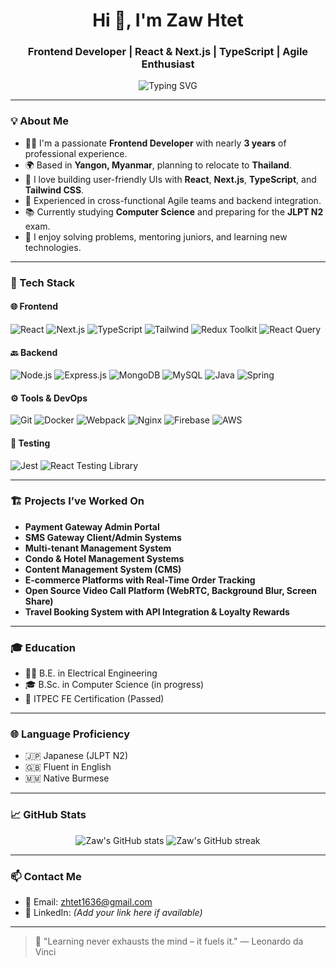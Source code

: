 <h1 align="center">Hi 👋, I'm Zaw Htet</h1>
<h3 align="center">Frontend Developer | React & Next.js | TypeScript | Agile Enthusiast</h3>

<p align="center">
  <img src="https://readme-typing-svg.demolab.com?font=Fira+Code&pause=1000&center=true&width=435&lines=Frontend+Developer+%7C+React+%2B+Next.js;Full-stack+leaner+%F0%9F%9A%80;3%2B+Years+Experience;Passionate+Problem+Solver+%F0%9F%A7%AA;JLPT+N2+%2F+English+Fluent" alt="Typing SVG" />
</p>

---

### 💡 About Me

- 🧑‍💻 I'm a passionate **Frontend Developer** with nearly **3 years** of professional experience.
- 🌍 Based in **Yangon, Myanmar**, planning to relocate to **Thailand**.
- 🚀 I love building user-friendly UIs with **React**, **Next.js**, **TypeScript**, and **Tailwind CSS**.
- 🤝 Experienced in cross-functional Agile teams and backend integration.
- 📚 Currently studying **Computer Science** and preparing for the **JLPT N2** exam.
- 🧠 I enjoy solving problems, mentoring juniors, and learning new technologies.

---

### 🔧 Tech Stack

#### 🌐 Frontend
![React](https://img.shields.io/badge/-React-61DAFB?logo=react&logoColor=white&style=flat)
![Next.js](https://img.shields.io/badge/-Next.js-000000?logo=next.js&logoColor=white&style=flat)
![TypeScript](https://img.shields.io/badge/-TypeScript-3178C6?logo=typescript&logoColor=white&style=flat)
![Tailwind](https://img.shields.io/badge/-Tailwind-38B2AC?logo=tailwind-css&logoColor=white&style=flat)
![Redux Toolkit](https://img.shields.io/badge/-Redux--Toolkit-764ABC?logo=redux&logoColor=white&style=flat)
![React Query](https://img.shields.io/badge/-React%20Query-FF4154?logo=react-query&logoColor=white)

#### 🔙 Backend
![Node.js](https://img.shields.io/badge/-Node.js-339933?logo=node.js&logoColor=white)
![Express.js](https://img.shields.io/badge/-Express-000000?logo=express&logoColor=white)
![MongoDB](https://img.shields.io/badge/-MongoDB-47A248?logo=mongodb&logoColor=white)
![MySQL](https://img.shields.io/badge/-MySQL-00758F?logo=mysql&logoColor=white)
![Java](https://img.shields.io/badge/-Java-007396?logo=java&logoColor=white)
![Spring](https://img.shields.io/badge/-Spring-6DB33F?logo=spring&logoColor=white)

#### ⚙️ Tools & DevOps
![Git](https://img.shields.io/badge/-Git-F05032?logo=git&logoColor=white)
![Docker](https://img.shields.io/badge/-Docker-2496ED?logo=docker&logoColor=white)
![Webpack](https://img.shields.io/badge/-Webpack-8DD6F9?logo=webpack&logoColor=black)
![Nginx](https://img.shields.io/badge/-Nginx-009639?logo=nginx&logoColor=white)
![Firebase](https://img.shields.io/badge/-Firebase-FFCA28?logo=firebase&logoColor=black)
![AWS](https://img.shields.io/badge/-AWS-232F3E?logo=amazon-aws&logoColor=white)

#### 🧪 Testing
![Jest](https://img.shields.io/badge/-Jest-C21325?logo=jest&logoColor=white)
![React Testing Library](https://img.shields.io/badge/-React%20Testing%20Library-E33332?logo=testing-library&logoColor=white)

---

### 🏗️ Projects I’ve Worked On
- **Payment Gateway Admin Portal**
- **SMS Gateway Client/Admin Systems**
- **Multi-tenant Management System**
- **Condo & Hotel Management Systems**
- **Content Management System (CMS)**
- **E-commerce Platforms with Real-Time Order Tracking**
- **Open Source Video Call Platform (WebRTC, Background Blur, Screen Share)**
- **Travel Booking System with API Integration & Loyalty Rewards**

---

### 🎓 Education
- 👨‍🎓 B.E. in Electrical Engineering  
- 🎓 B.Sc. in Computer Science (in progress)  
- 📜 ITPEC FE Certification (Passed)

---

### 🌐 Language Proficiency
- 🇯🇵 Japanese (JLPT N2)
- 🇬🇧 Fluent in English
- 🇲🇲 Native Burmese

---

### 📈 GitHub Stats

<p align="center">
  <img src="https://github-readme-stats.vercel.app/api?username=zawhtet1636&show_icons=true&theme=radical" alt="Zaw's GitHub stats" />
  <img src="https://github-readme-streak-stats.herokuapp.com/?user=zawhtet1636&theme=radical" alt="Zaw's GitHub streak" />
</p>

---

### 📫 Contact Me

- 📧 Email: [zhtet1636@gmail.com](mailto:zhtet1636@gmail.com)
- 💼 LinkedIn: *(Add your link here if available)*

---

> 🧠 "Learning never exhausts the mind – it fuels it." — Leonardo da Vinci
